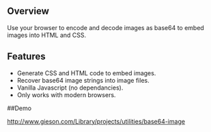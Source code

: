 ## Overview
Use your browser to encode and decode images as base64 to embed images into HTML and CSS.

## Features
- Generate CSS and HTML code to embed images.
- Recover base64 image strings into image files.
- Vanilla Javascript (no dependancies).
- Only works with modern browsers.

##Demo

http://www.gieson.com/Library/projects/utilities/base64-image
